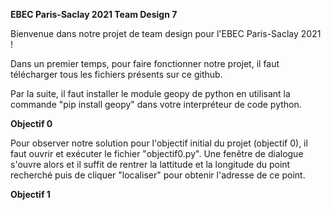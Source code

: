 **EBEC Paris-Saclay 2021 Team Design 7**

Bienvenue dans notre projet de team design pour l'EBEC Paris-Saclay 2021 !

Dans un premier temps, pour faire fonctionner notre projet, il faut télécharger tous les fichiers présents sur ce github.

Par la suite, il faut installer le module geopy de python en utilisant la commande "pip install geopy" dans votre interpréteur de code python.

**Objectif 0**

Pour observer notre solution pour l'objectif initial du projet (objectif 0), il faut ouvrir et exécuter le fichier "objectif0.py". Une fenêtre de dialogue s'ouvre alors et il suffit de rentrer la lattitude et la longitude du point recherché puis de cliquer "localiser" pour obtenir l'adresse de ce point. 

**Objectif 1**



